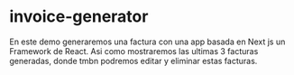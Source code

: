 # invoice-generator
En este demo generaremos una factura con una app basada en Next js un Framework de React. Asi como mostraremos las ultimas 3 facturas generadas, donde tmbn podremos editar y eliminar estas facturas.
